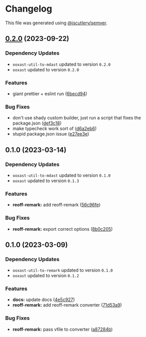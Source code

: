 # Changelog

This file was generated using [@jscutlery/semver](https://github.com/jscutlery/semver).

## [0.2.0](https://github.com/TrialAndErrorOrg/parsers/compare/reoff-remark-0.1.0...reoff-remark-0.2.0) (2023-09-22)

### Dependency Updates

* `ooxast-util-to-mdast` updated to version `0.2.0`
* `ooxast` updated to version `0.2.0`

### Features

* giant prettier + eslint run ([6becd94](https://github.com/TrialAndErrorOrg/parsers/commit/6becd9492006b9a7f7f91b60db440bb31d9140c8))


### Bug Fixes

* don't use shady custom builder, just run a script that fixes the package.json ([def3c18](https://github.com/TrialAndErrorOrg/parsers/commit/def3c1844ae0a0d547de2b0a01689a302b58ab61))
* make typecheck work sort of ([d6a2eb6](https://github.com/TrialAndErrorOrg/parsers/commit/d6a2eb690a06d376043309f8bea6f418a4ff16ec))
* stupid package.json issue ([e27ee3e](https://github.com/TrialAndErrorOrg/parsers/commit/e27ee3ed91619e8adb0de6ed96af99da0ec79198))

## 0.1.0 (2023-03-14)

### Dependency Updates

- `ooxast-util-to-mdast` updated to version `0.1.0`
- `ooxast` updated to version `0.1.3`

### Features

- **reoff-remark:** add reoff-remark ([56c96fe](https://github.com/TrialAndErrorOrg/parsers/commit/56c96fea61af92eac769096b9e33e0a69a596f58))

### Bug Fixes

- **reoff-remark:** export correct options ([8b0c205](https://github.com/TrialAndErrorOrg/parsers/commit/8b0c2055ae6dcaa41c09c7d53624379f69ca5e52))

## 0.1.0 (2023-03-09)

### Dependency Updates

- `ooxast-util-to-remark` updated to version `0.1.0`
- `ooxast` updated to version `0.1.2`

### Features

- **docs:** update docs ([4e5c927](https://github.com/TrialAndErrorOrg/parsers/commit/4e5c927d745469aa1e1cc584d9d218bc88f87e4f))
- **reoff-remark:** add reoff-remark converter ([71d53a9](https://github.com/TrialAndErrorOrg/parsers/commit/71d53a9984b5696db8bd92493e56fef7976567f1))

### Bug Fixes

- **reoff-remark:** pass vfile to converter ([a87284b](https://github.com/TrialAndErrorOrg/parsers/commit/a87284bf345f4f0ad40eaf351ee86a3a47d8c98e))
